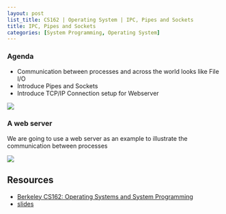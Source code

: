 ```yaml
---
layout: post
list_title: CS162 | Operating System | IPC, Pipes and Sockets
title: IPC, Pipes and Sockets
categories: [System Programming, Operating System]
---
```


### Agenda

- Communication between processes and across the world looks like File I/O
- Introduce Pipes and Sockets
- Introduce TCP/IP Connection setup for Webserver

<img class="md-img-center" src="{{site.baseurl}}/assets/images/2020/01/os-05-01.png">

### A web server

We are going to use a web server as an example to illustrate the communication between processes

<img class="md-img-center" src="{{site.baseurl}}/assets/images/2020/01/os-05-02.png">



## Resources

- [Berkeley CS162: Operating Systems and System Programming](https://www.youtube.com/watch?v=4FpG1DcvHzc&list=PLF2K2xZjNEf97A_uBCwEl61sdxWVP7VWC)
- [slides](https://sharif.edu/~kharrazi/courses/40424-012/)
